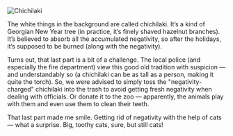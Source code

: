 ﻿![Chichilaki](chichilaki.jpg)

The white things in the background are called chichilaki. It’s a kind of Georgian New Year tree (in practice, it’s finely shaved hazelnut branches). It’s believed to absorb all the accumulated negativity, so after the holidays, it’s supposed to be burned (along with the negativity).

Turns out, that last part is a bit of a challenge. The local police (and especially the fire department) view this good old tradition with suspicion — and understandably so (a chichilaki can be as tall as a person, making it quite the torch). So, we were advised to simply toss the "negativity-charged" chichilaki into the trash to avoid getting fresh negativity when dealing with officials. Or donate it to the zoo — apparently, the animals play with them and even use them to clean their teeth.

That last part made me smile. Getting rid of negativity with the help of cats — what a surprise. Big, toothy cats, sure, but still cats!